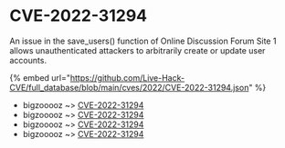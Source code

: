 # CVE-2022-31294

An issue in the save_users() function of Online Discussion Forum Site 1 allows unauthenticated attackers to arbitrarily create or update user accounts.

{% embed url="https://github.com/Live-Hack-CVE/full_database/blob/main/cves/2022/CVE-2022-31294.json" %}


* bigzooooz ~> [CVE-2022-31294](https://www.alice-snow.ru/2022/database/cve-2022-31294/cve-2022-31294-bigzooooz)
* bigzooooz ~> [CVE-2022-31294](https://www.alice-snow.ru/2022/database/cve-2022-31294/cve-2022-31294-bigzooooz)
* bigzooooz ~> [CVE-2022-31294](https://www.alice-snow.ru/2022/database/cve-2022-31294/cve-2022-31294-bigzooooz)
* bigzooooz ~> [CVE-2022-31294](https://www.alice-snow.ru/2022/database/cve-2022-31294/cve-2022-31294-bigzooooz)